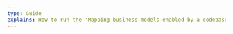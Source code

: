 ```yaml
---
type: Guide
explains: How to run the 'Mapping business models enabled by a codebase' workshop
---
```


